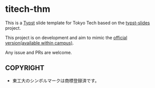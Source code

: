 # titech-thm

This is a [Typst](https://github.com/typst/typst) slide template for Tokyo Tech based on the [typst-slides](https://github.com/andreasKroepelin/typst-slides) project. 

This project is on development and aim to mimic the [official version(available within campus)](https://www.titech.ac.jp/public-relations/staff/logo/cards).

Any issue and PRs are welcome.

## COPYRIGHT
- 東工大のシンボルマークは商標登録済です。